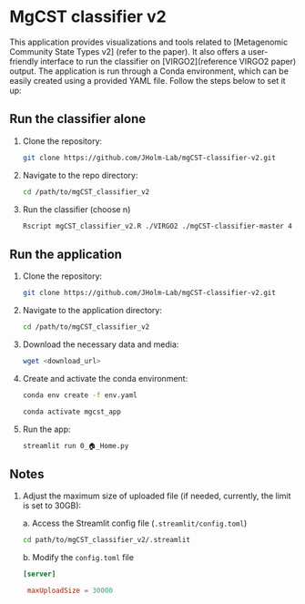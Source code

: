 # MgCST classifier v2

This application provides visualizations and tools related to [Metagenomic Community State Types v2] (refer to the paper). It also offers a user-friendly interface to run the classifier on [VIRGO2](reference VIRGO2 paper) output. The application is run through a Conda environment, which can be easily created using a provided YAML file. Follow the steps below to set it up:

## Run the classifier alone

1. Clone the repository:
    ```bash
    git clone https://github.com/JHolm-Lab/mgCST-classifier-v2.git
    ```
2. Navigate to the repo directory:
    ```bash
    cd /path/to/mgCST_classifier_v2
    ```
3. Run the classifier (choose n)
   ```bash
   Rscript mgCST_classifier_v2.R ./VIRGO2 ./mgCST-classifier-master 4
   ```
   
## Run the application

1. Clone the repository:
    ```bash
    git clone https://github.com/JHolm-Lab/mgCST-classifier-v2.git
    ```

2. Navigate to the application directory:
    ```bash
    cd /path/to/mgCST_classifier_v2
    ```

3. Download the necessary data and media:
    ```bash
    wget <download_url>
    ```

4. Create and activate the conda environment:
    ```bash
    conda env create -f env.yaml
    ```
    ```bash
    conda activate mgcst_app
    ```

5. Run the app:
    ```bash
    streamlit run 0_🏠_Home.py
    ```

## Notes

1. Adjust the maximum size of uploaded file (if needed, currently, the limit is set to 30GB):

   a. Access the Streamlit config file (```.streamlit/config.toml```)
    ```bash
    cd path/to/mgCST_classifier_v2/.streamlit
    ```
   b. Modify the ```config.toml``` file
   ```toml
   [server]

    maxUploadSize = 30000
   ```

